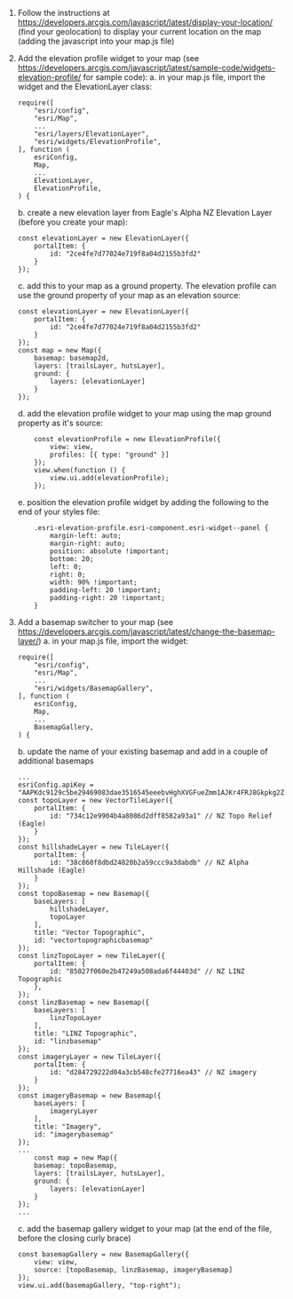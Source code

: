 1. Follow the instructions at https://developers.arcgis.com/javascript/latest/display-your-location/ (find your geolocation) to display your current location on the map (adding the javascript into your map.js file)
2. Add the elevation profile widget to your map (see https://developers.arcgis.com/javascript/latest/sample-code/widgets-elevation-profile/ for sample code):
    a. in your map.js file, import the widget and the ElevationLayer class: 
    ```
    require([
        "esri/config",
        "esri/Map",
        ...
        "esri/layers/ElevationLayer",
        "esri/widgets/ElevationProfile",
    ], function (
        esriConfig,
        Map,
        ...
        ElevationLayer,
        ElevationProfile,
    ) {
    ```
    b. create a new elevation layer from Eagle's Alpha NZ Elevation Layer (before you create your map): 
    ```
    const elevationLayer = new ElevationLayer({
        portalItem: {
            id: "2ce4fe7d77024e719f8a04d2155b3fd2"
        }
    });
    ```
    c. add this to your map as a ground property. The elevation profile can use the ground property of your map as an elevation source:
    ```
    const elevationLayer = new ElevationLayer({
        portalItem: {
            id: "2ce4fe7d77024e719f8a04d2155b3fd2"
        }
    });
    const map = new Map({
        basemap: basemap2d,
        layers: [trailsLayer, hutsLayer],
        ground: {
            layers: [elevationLayer]
        }
    });
    ```
    d. add the elevation profile widget to your map using the map ground property as it's source:
    ```
        const elevationProfile = new ElevationProfile({ 
            view: view, 
            profiles: [{ type: "ground" }] 
        });
        view.when(function () {
            view.ui.add(elevationProfile);
        });
    ```
    e. position the elevation profile widget by adding the following to the end of your styles file:
    ```
        .esri-elevation-profile.esri-component.esri-widget--panel {
            margin-left: auto;
            margin-right: auto;
            position: absolute !important;
            bottom: 20;
            left: 0;
            right: 0;
            width: 90% !important;
            padding-left: 20 !important;
            padding-right: 20 !important;
        }
    ```
3. Add a basemap switcher to your map (see https://developers.arcgis.com/javascript/latest/change-the-basemap-layer/)
    a. in your map.js file, import the widget: 
    ```
    require([
        "esri/config",
        "esri/Map",
        ...
        "esri/widgets/BasemapGallery",
    ], function (
        esriConfig,
        Map,
        ...
        BasemapGallery,
    ) {
     ```

    b. update the name of your existing basemap and add in a couple of additional basemaps
    ```
   ...
   esriConfig.apiKey = "AAPKdc9129c5be29469083dae3516545eeebvHghXVGFueZmm1AJKr4FRJ8Gkpkg2ZrHNiheHk6cGH6qvdp8RMVdW7rPzIgLG4cK";
    const topoLayer = new VectorTileLayer({
        portalItem: {
            id: "734c12e9904b4a8086d2dff8582a93a1" // NZ Topo Relief (Eagle)
        }
    });
    const hillshadeLayer = new TileLayer({
        portalItem: {
            id: "38c860f8dbd24820b2a59ccc9a3dabdb" // NZ Alpha Hillshade (Eagle)
        }
    });
    const topoBasemap = new Basemap({
        baseLayers: [
            hillshadeLayer,
            topoLayer
        ],
        title: "Vector Topographic",
        id: "vectortopographicbasemap"
    });
    const linzTopoLayer = new TileLayer({
        portalItem: {
            id: "85027f060e2b47249a508ada6f44403d" // NZ LINZ Topographic
        },
    });
    const linzBasemap = new Basemap({
        baseLayers: [
            linzTopoLayer
        ],
        title: "LINZ Topographic",
        id: "linzbasemap"
    });
    const imageryLayer = new TileLayer({
        portalItem: {
            id: "d284729222d04a3cb548cfe27716ea43" // NZ imagery
        }
    });
    const imageryBasemap = new Basemap({
        baseLayers: [
            imageryLayer
        ],
        title: "Imagery",
        id: "imagerybasemap"
    });
    ...
        const map = new Map({
        basemap: topoBasemap,
        layers: [trailsLayer, hutsLayer],
        ground: {
            layers: [elevationLayer]
        }
    });
    ...
    ```
    c. add the basemap gallery widget to your map (at the end of the file, before the closing curly brace)
    ```
    const basemapGallery = new BasemapGallery({
        view: view,
        source: [topoBasemap, linzBasemap, imageryBasemap]
    });
    view.ui.add(basemapGallery, "top-right");
    ```

